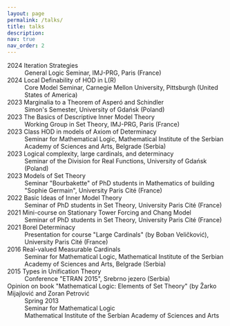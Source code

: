 ```yaml
---
layout: page
permalink: /talks/
title: talks
description:
nav: true
nav_order: 2
---
```

<dl>
<dt>2024 Iteration Strategies</dt>
<dd>General Logic Seminar, IMJ-PRG, Paris (France)</dd>
<dt>2024 Local Definability of HOD in L(R)</dt>
<dd>Core Model Seminar, Carnegie Mellon University, Pittsburgh (United States of America) </dd>
<dt>2023 Marginalia to a Theorem of Asperó and Schindler</dt>
<dd>Simon's Semester, University of Gdańsk (Poland)</dd>
<dt>2023 The Basics of Descriptive Inner Model Theory</dt>
<dd>Working Group in Set Theory, IMJ-PRG, Paris (France)</dd>
<dt>2023 Class HOD in models of Axiom of Determinacy</dt>
<dd>Seminar for Mathematical Logic, Mathematical Institute of the Serbian Academy of Sciences and Arts, Belgrade (Serbia)</dd>
<dt>2023 Logical complexity, large cardinals, and determinacy</dt>
<dd>Seminar of the Division for Real Functions, University of Gdańsk (Poland)</dd>
<dt>2023 Models of Set Theory</dt>
<dd>Seminar "Bourbakette" of PhD students in Mathematics of building "Sophie Germain", University Paris Cité (France)</dd>
<dt>2022 Basic Ideas of Inner Model Theory</dt>
<dd>Seminar of PhD students in Set Theory, University Paris Cité (France)</dd>
<dt>2021 Mini-course on Stationary Tower Forcing and Chang Model</dt>
<dd>Seminar of PhD students in Set Theory, University Paris Cité (France)</dd>
<dt>2021 Borel Determinacy</dt>
<dd>Presentation for course "Large Cardinals" (by Boban Veličković), University Paris Cité (France)</dd>
<dt>2016 Real-valued Measurable Cardinals</dt>
<dd>Seminar for Mathematical Logic, Mathematical Institute of the Serbian Academy of Sciences and Arts, Belgrade (Serbia)</dd>
<dt>2015 Types in Unification Theory</dt>
<dd>Conference "ETRAN 2015", Srebrno jezero (Serbia)</dd>
<dt>Opinion on book "Mathematical Logic: Elements of Set Theory" (by Žarko Mijajlović and Zoran Petrović</dt>
<dd>Spring 2013<br>
    Seminar for Mathematical Logic<br>
    Mathematical Institute of the Serbian Academy of Sciences and Arts</dd>
</dl>
